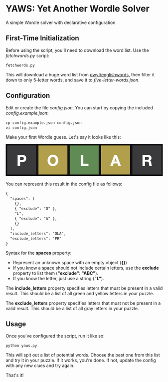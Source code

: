# YAWS: Yet Another Wordle Solver

A simple Wordle solver with declarative configuration.

## First-Time Initialization

Before using the script, you'll need to download the word list. Use the _fetchwords.py_ script:

```
fetchwords.py
```

This will download a huge word list from [dwyl/englishwords](https://github.com/dwyl/english-words), then filter it down to only 5-letter words, and save it to _five-letter-words.json_.

## Configuration

Edit or create the file _config.json_. You can start by copying the included _config.example.json_:

```
cp config.example.json config.json
vi config.json
```

Make your first Wordle guess. Let's say it looks like this:

![POLAR](assets/example.png)

You can represent this result in the config file as follows:

```
{
  "spaces": [
    {},
    { "exclude": "O" },
    "L",
    { "exclude": "A" },
    {}
  ],
  "include_letters": "OLA",
  "exclude_letters": "PR"
}
```

Syntax for the **spaces** property:
- Represent an unknown space with an empty object (**{}**)
- If you know a space should not include certain letters, use the **exclude** property to list them (**"exclude": "ABC"**).
- If you know the letter, just use a string (**"L"**).

The **include_letters** property specifies letters that must be present in a valid result. This should be a list of all green and yellow letters in your puzzle.

The **exclude_letters** property specifies letters that must not be present in a valid result. This should be a list of all gray letters in your puzzle.

## Usage

Once you've configured the script, run it like so:

```
python yaws.py
```

This will spit out a list of potential words. Choose the best one from this list and try it in your puzzle. If it works, you're done. If not, update the config with any new clues and try again.

That's it!